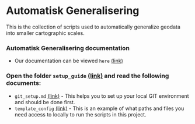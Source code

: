# Automatisk Generalisering

This is the collection of scripts used to automatically generalize geodata into smaller cartographic scales.

### Automatisk Generalisering documentation
- Our documentation can be viewed `here` [(link)](https://kartverket.github.io/automatisk-generalisering/index.html)

### Open the folder `setup_guide` [(link)](https://github.com/kartverket/automatisk-generalisering/tree/main/setup_guide) and read the following documents:

- `git_setup.md` [(link)](https://github.com/kartverket/automatisk-generalisering/blob/main/setup_guide/git_setup.md) - This helps you to set up your local GIT environment and should be done first.
- `template_config` [(link)](https://github.com/kartverket/automatisk-generalisering/blob/main/setup_guide/template_config.py) - This is an example of what paths and files you need access to locally to run the scripts in this project.

